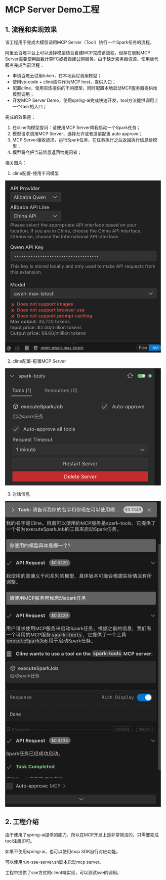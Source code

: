 # MCP Server Demo工程

## 1. 流程和实现效果
该工程用于完成大模型调用MCP Server（Tool）执行一个Spark任务的流程。

阿里云百炼平台上可以选择模型结合自建MCP完成该流程，但存在限制MCP Server需要使用函数计算FC或者自建公网服务。由于缺乏服务器资源，使用替代服务完成当前流程：

- 申请百炼云试用token，在本地远程调用模型；
- 使用vs-code + cline插件作为MCP host，提供入口；
- 配置cline，使用百炼提供的千问模型，同时配置本地启动MCP服务器提供给模型调用；
- 开发MCP Server Demo，使用spring-ai完成快速开发，tool方法提供调用上一个task的入口；

完成的效果是：
1. 在cline向模型提问：请使用MCP Server帮我启动一个Spark任务；
2. 模型请求调用MCP Server，选择允许或者提前配置 auto approve；
3. MCP Server接收请求，运行Spark任务，在任务执行之后返回执行信息给模型；
4. 模型将会把当前信息返回给提问者；

相关图片：
1. cline配置-使用千问模型

![配置模型](doc/img.png)

2. cline配置-配置MCP Server

![配置本地服务器](doc/img_1.png)

3. 对话信息

![img.png](doc/img_2.png)

## 2. 工程介绍
由于使用了spring-ai提供的能力，所以在MCP开发上是非常简洁的，只需要完成tool注册即可。

如果不使用spring-ai，也可以使用mcp SDK自行对应功能。

可以使用run-sse-server.sh脚本启动mcp server。

工程中提供了sse方式的client端实现，可以测试sse的调用。
